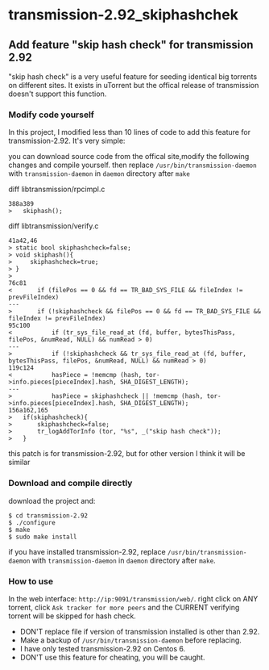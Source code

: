 # transmission-2.92_skiphashchek
## Add feature "skip hash check" for transmission 2.92

"skip hash check" is a very useful feature for seeding identical big torrents on different sites. It exists in uTorrent but the offical release of transmission doesn't support this function.

### Modify code yourself

In this project, I modified less than 10 lines of code to add this feature for transmission-2.92. It's very simple:

you can download source code from the offical site,modify the following changes and compile yourself. then replace `/usr/bin/transmission-daemon` with `transmission-daemon` in `daemon` directory after `make`

diff libtransmission/rpcimpl.c

    388a389
    >   skiphash();

diff libtransmission/verify.c

    41a42,46
    > static bool skiphashcheck=false;
    > void skiphash(){
    >     skiphashcheck=true;
    > }
    > 
    76c81
    <       if (filePos == 0 && fd == TR_BAD_SYS_FILE && fileIndex != prevFileIndex)
    ---
    >       if (!skiphashcheck && filePos == 0 && fd == TR_BAD_SYS_FILE && fileIndex != prevFileIndex)
    95c100
    <           if (tr_sys_file_read_at (fd, buffer, bytesThisPass, filePos, &numRead, NULL) && numRead > 0)
    ---
    >           if (!skiphashcheck && tr_sys_file_read_at (fd, buffer, bytesThisPass, filePos, &numRead, NULL) && numRead > 0)
    119c124
    <           hasPiece = !memcmp (hash, tor->info.pieces[pieceIndex].hash, SHA_DIGEST_LENGTH);
    ---
    >           hasPiece = skiphashcheck || !memcmp (hash, tor->info.pieces[pieceIndex].hash, SHA_DIGEST_LENGTH);
    156a162,165
    >   if(skiphashcheck){
    >       skiphashcheck=false;
    >       tr_logAddTorInfo (tor, "%s", _("skip hash check"));
    >   }

this patch is for transmission-2.92, but for other version I think it will be similar

### Download and compile directly
download the project and:

    $ cd transmission-2.92
    $ ./configure
    $ make
    $ sudo make install

if you have installed transmission-2.92, replace `/usr/bin/transmission-daemon` with `transmission-daemon` in `daemon` directory after `make`.


### How to use
In the web interface: `http://ip:9091/transmission/web/`.
right click on ANY torrent, click `Ask tracker for more peers` and the CURRENT verifying torrent will be skipped for hash check.


* DON'T replace file if version of transmission installed is other than 2.92. 
* Make a backup of `/usr/bin/transmission-daemon` before replacing. 
* I have only tested transmission-2.92 on Centos 6.
* DON'T use this feature for cheating, you will be caught.
